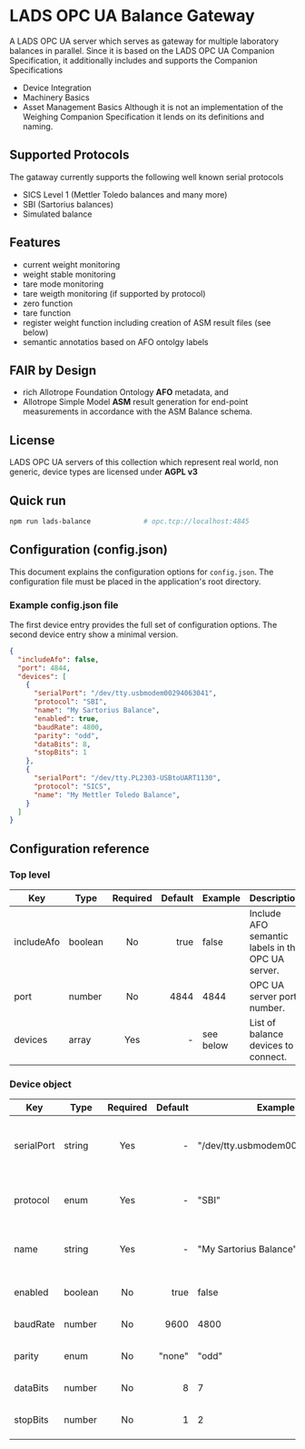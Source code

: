 # LADS OPC UA Balance Gateway
A LADS OPC UA server which serves as gateway for multiple laboratory balances in parallel.
Since it is based on the LADS OPC UA Companion Specification, it additionally includes and supports the Companion Specifications 
* Device Integration
* Machinery Basics
* Asset Management Basics
Although it is not an implementation of the Weighing Companion Specification it lends on its definitions and naming.

## Supported Protocols
The gataway currently supports the following well known serial protocols
* SICS Level 1 (Mettler Toledo balances and many more)
* SBI (Sartorius balances)
* Simulated balance

## Features
* current weight monitoring
* weight stable monitoring
* tare mode monitoring
* tare weigth monitoring (if supported by protocol)
* zero function
* tare function
* register weight function including creation of ASM result files (see below)
* semantic annotatios based on AFO ontolgy labels

## FAIR by Design
* rich Allotrope Foundation Ontology **AFO** metadata, and
* Allotrope Simple Model **ASM** result generation for end-point measurements in accordance with the ASM Balance schema.

## License
LADS OPC UA servers of this collection which represent real world, non generic, device types are licensed under **AGPL v3**

## Quick run
```bash
npm run lads-balance             # opc.tcp://localhost:4845
```
## Configuration (config.json)
This document explains the configuration options for `config.json`.
The configuration file must be placed in the application's root directory.

### Example config.json file
The first device entry provides the full set of configuration options.
The second device entry show a minimal version.

```json
{
  "includeAfo": false,
  "port": 4844,
  "devices": [
    {
      "serialPort": "/dev/tty.usbmodem00294063041",
      "protocol": "SBI",
      "name": "My Sartorius Balance",
      "enabled": true,
      "baudRate": 4800,
      "parity": "odd",
      "dataBits": 8,
      "stopBits": 1
    },
    {
      "serialPort": "/dev/tty.PL2303-USBtoUART1130",
      "protocol": "SICS",
      "name": "My Mettler Toledo Balance",
    }
  ]
}
```

## Configuration reference

### Top level
| Key        | Type    | Required | Default | Example   | Description                                       |
| ---------- | ------- | :------: | ------: | --------- | ------------------------------------------------- |
| includeAfo | boolean |    No    |    true | false     | Include AFO semantic labels in the OPC UA server. |
| port       | number  |    No    |    4844 | 4844      | OPC UA server port number.                        |
| devices    | array   |    Yes   |       - | see below | List of balance devices to connect.               |

### Device object
| Key        | Type    | Required | Default | Example                        | Description                                                    |
| ---------- | ------- | :------: | ------: | ------------------------------ | -------------------------------------------------------------- |
| serialPort | string  |    Yes   |       - | "/dev/tty.usbmodem00294063041" | Serial port path (mandatory for real, non-simulated balances). |
| protocol   | enum    |    Yes   |       - | "SBI"                          | Communication protocol: SBI, SICS, or Simulated.               |
| name       | string  |    Yes   |       - | "My Sartorius Balance"         | Nickname for the device; must be unique within the list.       |
| enabled    | boolean |    No    |    true | false                          | Connect to this device at startup.                             |
| baudRate   | number  |    No    |    9600 | 4800                           | Serial port baud rate.                                         |
| parity     | enum    |    No    |  "none" | "odd"                          | Serial port parity: none, even, or odd.                        |
| dataBits   | number  |    No    |       8 | 7                              | Number of data bits: 7 or 8.                                   |
| stopBits   | number  |    No    |       1 | 2                              | Number of stop bits: 1, 1.5, or 2.                             |
